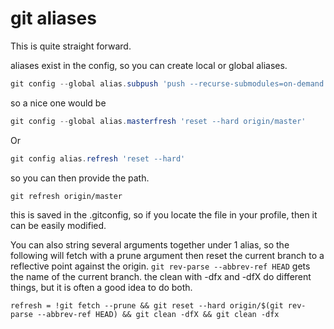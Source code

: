 # git aliases

This is quite straight forward.

aliases exist in the config, so you can create local or global aliases.

```powershell
git config --global alias.subpush 'push --recurse-submodules=on-demand'
```

so a nice one would be

```powershell
git config --global alias.masterfresh 'reset --hard origin/master'
```

Or

```powershell
git config alias.refresh 'reset --hard'
```

so you can then provide the path.

`git refresh origin/master`

this is saved in the .gitconfig, so if you locate the file in your profile, then it can be easily modified.

You can also string several arguments together under 1 alias, so the following will fetch with a prune argument then reset the current branch to a reflective point against the origin. `git rev-parse --abbrev-ref HEAD` gets the name of the current branch. the clean with -dfx and -dfX do different things, but it is often a good idea to do both.

`refresh = !git fetch --prune && git reset --hard origin/$(git rev-parse --abbrev-ref HEAD) && git clean -dfX && git clean -dfx`